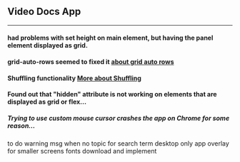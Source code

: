 ## Video Docs App
___



#### had problems with set height on main element, but having the panel element displayed as grid. 
#### grid-auto-rows seemed to fixed it [about grid auto rows](https://developer.mozilla.org/en-US/docs/Web/CSS/grid-auto-rows)

#### Shuffling functionality [More about Shuffling](https://www.freecodecamp.org/news/how-to-shuffle-an-array-of-items-using-javascript-or-typescript/)

#### Found out that "hidden" attribute is not working on elements that are displayed as grid or flex...

##### Trying to use custom mouse cursor crashes the app on Chrome for some reason...



to do
warning msg when no topic for search term
desktop only app overlay for smaller screens
fonts download and implement